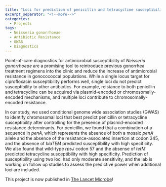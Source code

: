 ```yaml
---
title: "Loci for prediction of penicillin and tetracycline susceptibility in Neisseria gonorrhoeae: a genome-wide association study"
excerpt_separator: "<!--more-->"
categories:
  - Projects
tags:
  - Neisseria gonorrhoeae
  - Antibiotic Resistance
  - GWAS
  - Diagnostics
---
```


Point-of-care diagnostics for antimicrobial susceptibility of *Neisseria gonorrhoeae* are a promising tool to reintroduce previous gonorrhea treatment regimens into the clinic and reduce the increase of antimicrobial resistance in gonocococcal populations.
While a single locus target for ciprofloxacin susceptibility performs well, single loci do not predict susceptibility to other antibiotics.
For example, reistance to both penicillin and tetracycline can be acquired via plasmid-encoded or chromosomally-encoded mechanisms, and multiple loci contribute to chromosomally-encoded resistance.

In our study, we used conditional genome wide association studies (GWAS) to identify chromosomal loci that best predict penicillin or tetracycline susceptibility after controlling for the presence of plasmid-encoded resistance determinants.
For penicillin, we found that a combination of a sequence in *penA*, which represents the absence of both a mosaic *penA* allele and the absence of the resistance-associated insertion at codon 345, and the absence of *blaTEM* predicted susceptibility with high specificity. 
We also found that wild-type *rpsJ* codon 57 and the absense of *tetM* predicted tetracycline susceptibility with high specificity. 
Prediction of susceptibility using two loci had only moderate sensitivity, and the lab is working on follow up studies to assess the predictive power when additional loci are included.

This project is now published in [The Lancet Microbe](https://doi.org/10.1016/S2666-5247%2822%2900034-9)!
